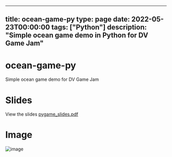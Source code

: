 
---
title: ocean-game-py
type: page
date: 2022-05-23T00:00:00
tags: ["Python"]
description: "Simple ocean game demo in Python for DV Game Jam"
---


# ocean-game-py
Simple ocean game demo for DV Game Jam

# Slides
View the slides [pygame_slides.pdf](pygame_slides.pdf)

# Image
![image](https://user-images.githubusercontent.com/35516367/169742753-a7c5e2e4-b486-4090-b603-01b5dad77c24.png)

